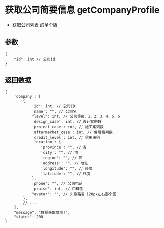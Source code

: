 # 获取公司简要信息 getCompanyProfile

- [获取公司列表](./getCompanyList.md) 的单个版

## 参数

    {
        "id": int // 公司id
    }

## 返回数据

    {
        'company': [
            {
                'id': int, // 公司ID
                'name': "", // 公司名
                "level": int, // 公司等级，1，2，3，4，5，6
                'design_case': int, // 设计案例数
                'project_case': int, // 施工案列数
                'aftermarket_case': int, // 售后案列数
                'credit_level': int, // 信用级别
                'location': {
                    'province': "", // 省
                    'city': "", // 市
                    'region': "", // 区
                    'address': "", // 地址
                    'longitude': "", // 经度
                    'latitude': "", // 纬度
                },
                'phone': "", // 公司电话
                'praise': int, // 口碑值
                "avatar": "", // 头像路径 120px左右那个图
            },
            // ...
        ],
        "message": "数据获取成功!",
        "status": 200
    }